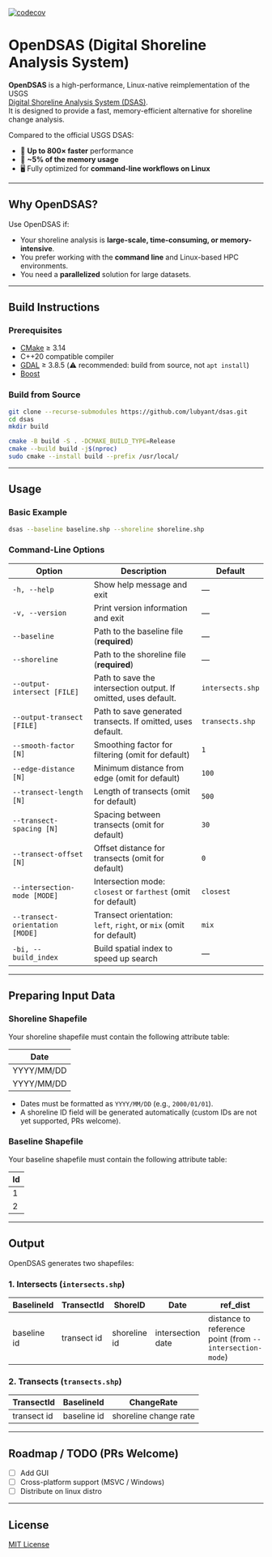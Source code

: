 [![codecov](https://codecov.io/gh/lubyant/DSAS/branch/main/graph/badge.svg)](https://codecov.io/gh/lubyant/DSAS)

# OpenDSAS (Digital Shoreline Analysis System)

**OpenDSAS** is a high-performance, Linux-native reimplementation of the USGS  
[Digital Shoreline Analysis System (DSAS)](https://www.usgs.gov/centers/whcmsc/science/digital-shoreline-analysis-system-dsas).  
It is designed to provide a fast, memory-efficient alternative for shoreline change analysis.

Compared to the official USGS DSAS:
- 🚀 **Up to 800× faster** performance
- 💾 **~5% of the memory usage**
- 🖥️ Fully optimized for **command-line workflows on Linux**

---

## Why OpenDSAS?

Use OpenDSAS if:
- Your shoreline analysis is **large-scale, time-consuming, or memory-intensive**.
- You prefer working with the **command line** and Linux-based HPC environments.
- You need a **parallelized** solution for large datasets.

---

## Build Instructions

### Prerequisites
- [CMake](https://cmake.org/) ≥ 3.14  
- C++20 compatible compiler  
- [GDAL](https://gdal.org/) ≥ 3.8.5 (⚠️ recommended: build from source, not `apt install`)  
- [Boost](https://www.boost.org/)

### Build from Source
```bash
git clone --recurse-submodules https://github.com/lubyant/dsas.git
cd dsas
mkdir build

cmake -B build -S . -DCMAKE_BUILD_TYPE=Release
cmake --build build -j$(nproc)
sudo cmake --install build --prefix /usr/local/
```

---

## Usage

### Basic Example
```bash
dsas --baseline baseline.shp --shoreline shoreline.shp
```

### Command-Line Options
| Option                   | Description                                                                 | Default            |
|---------------------------|-----------------------------------------------------------------------------|--------------------|
| `-h, --help`              | Show help message and exit                                                  | —                  |
| `-v, --version`           | Print version information and exit                                          | —                  |
| `--baseline`              | Path to the baseline file (**required**)                                    | —                  |
| `--shoreline`             | Path to the shoreline file (**required**)                                   | —                  |
| `--output-intersect [FILE]` | Path to save the intersection output. If omitted, uses default.            | `intersects.shp`   |
| `--output-transect [FILE]`  | Path to save generated transects. If omitted, uses default.                 | `transects.shp`    |
| `--smooth-factor [N]`     | Smoothing factor for filtering (omit for default)                           | `1`                |
| `--edge-distance [N]`     | Minimum distance from edge (omit for default)                               | `100`              |
| `--transect-length [N]`   | Length of transects (omit for default)                                      | `500`              |
| `--transect-spacing [N]`  | Spacing between transects (omit for default)                                | `30`               |
| `--transect-offset [N]`   | Offset distance for transects (omit for default)                            | `0`                |
| `--intersection-mode [MODE]` | Intersection mode: `closest` or `farthest` (omit for default)            | `closest`          |
| `--transect-orientation [MODE]` | Transect orientation: `left`, `right`, or `mix` (omit for default)    | `mix`              |
| `-bi, --build_index`      | Build spatial index to speed up search                                      | —                  |

---

## Preparing Input Data

### Shoreline Shapefile
Your shoreline shapefile must contain the following attribute table:

| Date       |
|------------|
| YYYY/MM/DD |
| YYYY/MM/DD |

- Dates must be formatted as `YYYY/MM/DD` (e.g., `2000/01/01`).  
- A shoreline ID field will be generated automatically (custom IDs are not yet supported, PRs welcome).

### Baseline Shapefile
Your baseline shapefile must contain the following attribute table:

| Id |
|----|
|  1 |
|  2 |

---

## Output

OpenDSAS generates two shapefiles:

### 1. Intersects (`intersects.shp`)
| BaselineId | TransectId | ShoreID | Date       | ref_dist | X    | Y    |
|------------|------------|---------|------------|----------|------|------|
| baseline id | transect id | shoreline id | intersection date | distance to reference point (from `--intersection-mode`) | x | y |

### 2. Transects (`transects.shp`)
| TransectId | BaselineId | ChangeRate |
|------------|------------|------------|
| transect id | baseline id | shoreline change rate |

---

## Roadmap / TODO (PRs Welcome)
- [ ] Add GUI  
- [ ] Cross-platform support (MSVC / Windows)  
- [ ] Distribute on linux distro  

---

## License
[MIT License](LICENSE)